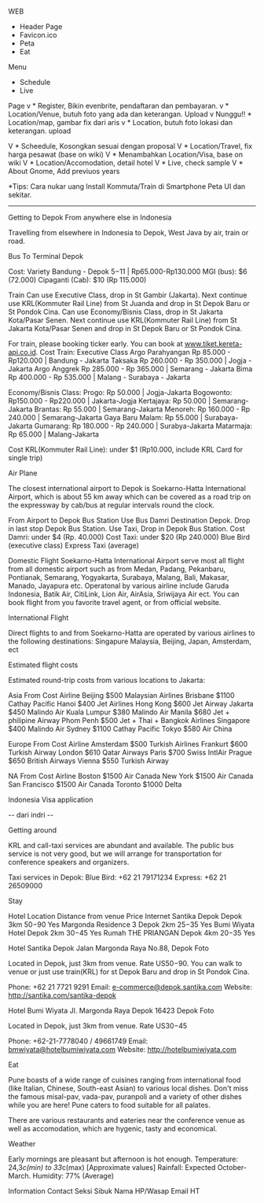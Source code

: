 WEB

* Header Page
* Favicon.ico
* Peta
* Eat

Menu
* Schedule
* Live

Page
v * Register, Bikin evenbrite, pendaftaran dan pembayaran.
v * Location/Venue, butuh foto yang ada dan keterangan. Upload
v Nunggu!! * Location/map, gambar fix dari aris
v * Location, butuh foto lokasi dan keterangan. upload

V * Scheedule, Kosongkan sesuai dengan proposal
V * Location/Travel, fix harga pesawat (base on wiki)
V * Menambahkan Location/Visa, base on wiki
V * Location/Accomodation, detail hotel
V * Live, check sample
V * About Gnome, Add previuos years

*Tips:
Cara nukar uang
Install Kommuta/Train di Smartphone
Peta UI dan sekitar.

---------------------------------

Getting to Depok
From anywhere else in Indonesia

Travelling from elsewhere in Indonesia to Depok, West Java by air, train or road.

Bus
To Terminal Depok

Cost: Variety
Bandung - Depok $5-$11 | Rp65.000-Rp130.000
  MGI (bus): $6 (72.000)
  Cipaganti (Cab): $10 (Rp 115.000)

Train
Can use Executive Class, drop in St Gambir (Jakarta). Next continue use KRL(Kommuter Rail Line) from St Juanda and drop in St Depok Baru or St Pondok Cina.
Can use Economy/Bisnis Class, drop in St Jakarta Kota/Pasar Senen. Next continue use KRL(Kommuter Rail Line) from St Jakarta Kota/Pasar Senen and drop in St Depok Baru or St Pondok Cina.

For train, please booking ticker early. You can book at www.tiket.kereta-api.co.id.
Cost Train:
Executive Class
  Argo Parahyangan Rp 85.000 - Rp120.000 | Bandung - Jakarta
  Taksaka Rp 260.000 - Rp 350.000 | Jogja - Jakarta
  Argo Anggrek Rp 285.000 - Rp 365.000 | Semarang - Jakarta
  Bima Rp 400.000 - Rp 535.000 | Malang - Surabaya - Jakarta

Economy/Bisnis Class: 
  Progo: Rp 50.000 | Jogja-Jakarta
  Bogowonto: Rp150.000 - Rp220.000 | Jakarta-Jogja
  Kertajaya: Rp 50.000 | Semarang-Jakarta
  Brantas: Rp 55.000 | Semarang-Jakarta
  Menoreh: Rp 160.000 - Rp 240.000 | Semarang-Jakarta
  Gaya Baru Malam: Rp 55.000 | Surabaya-Jakarta
  Gumarang: Rp 180.000 - Rp 240.000 | Surabya-Jakarta
  Matarmaja: Rp 65.000 | Malang-Jakarta

Cost KRL(Kommuter Rail Line): under $1 (Rp10.000, include KRL Card for single trip)

Air Plane

The closest international airport to Depok is Soekarno-Hatta International Airport, which is about 55 km away which can be covered as a road trip on the expressway by cab/bus at regular intervals round the clock.

From Airport to Depok Bus Station
Use Bus Damri Destination Depok. Drop in last stop Depok Bus Station.
Use Taxi, Drop in Depok Bus Station.
Cost Damri: under $4 (Rp. 40.000)
Cost Taxi: under $20 (Rp 240.000)
  Blue Bird (executive class)
  Express Taxi (average)

Domestic Flight
Soekarno-Hatta International Airport serve most all flight from all domestic airport such as from Medan, Padang, Pekanbaru, Pontianak, Semarang, Yogyakarta, Surabaya, Malang, Bali, Makasar, Manado, Jayapura etc. Operatonal by various airline include Garuda Indonesia, Batik Air, CitiLink, Lion Air, AirAsia, Sriwijaya Air ect. You can book flight from you favorite travel agent, or from official website.

International Flight

Direct flights to and from Soekarno-Hatta are operated by various airlines to the following destinations:
Singapure
Malaysia,
Beijing,
Japan,
Amsterdam,
ect

Estimated flight costs

Estimated round-trip costs from various locations to Jakarta:

Asia
From            Cost  Airline
Beijing         $500  Malaysian Airlines
Brisbane        $1100 Cathay Pacific
Hanoi           $400  Jet Airlines
Hong Kong       $600  Jet Airway
Jakarta         $450  Malindo Air
Kuala Lumpur    $380  Malindo Air
Manila          $680  Jet + philipine Airway
Phom Penh       $500  Jet + Thai + Bangkok Airlines
Singapore       $400  Malindo Air
Sydney          $1100   Cathay Pacific
Tokyo           $580  Air China

Europe
From            Cost  Airline
Amsterdam       $500  Turkish Airlines
Frankurt        $600  Turkish Airway
London          $610  Qatar Airways
Paris           $700  Swiss IntlAir
Prague          $650  British Airways
Vienna          $550  Turkish Airway

NA
From            Cost  Airline
Boston          $1500   Air Canada
New York        $1500   Air Canada
San Francisco   $1500   Air Canada
Toronto         $1000   Delta

Indonesia Visa application

-- dari indri --

Getting around

KRL and call-taxi services are abundant and available. The public bus service is not very good, but we will arrange for transportation for conference speakers and organizers.

Taxi services in Depok:
    Blue Bird: +62 21 79171234
    Express: +62 21 26509000

Stay

Hotel                   Location    Distance from venue     Price       Internet
Santika Depok           Depok       3km                     $50-$90     Yes
Margonda Residence 3    Depok       2km                     $25-$35     Yes
Bumi Wiyata Hotel       Depok       2km                     $30-$45     Yes
Rumah THE PRIANGAN      Depok       4km                     $20-$35     Yes

Hotel Santika Depok
Jalan Margonda Raya No.88, Depok
Foto

Located in Depok, just 3km from venue. Rate US$50-$90.
You can walk to venue or just use train(KRL) for st Depok Baru and drop in St Pondok Cina.

Phone: +62 21 7721 9291
Email: e-commerce@depok.santika.com
Website: http://santika.com/santika-depok

Hotel Bumi Wiyata
Jl. Margonda Raya Depok 16423 Depok
Foto

Located in Depok, just 3km from venue. Rate US$30-$45 

Phone: +62-21-7778040 / 49661749
Email: bmwiyata@hotelbumiwiyata.com
Website: http://hotelbumiwiyata.com


Eat

Pune boasts of a wide range of cuisines ranging from international food (like Italian, Chinese, South-east Asian) to various local dishes. Don't miss the famous misal-pav, vada-pav, puranpoli and a variety of other dishes while you are here! Pune caters to food suitable for all palates.

There are various restaurants and eateries near the conference venue as well as accomodation, which are hygenic, tasty and economical.

Weather

Early mornings are pleasant but afternoon is hot enough.
Temperature: 24,3*c(min) to 33*c(max) [Approximate values]
Rainfall: Expected October-March.
Humidity: 77% (Average)

Information Contact
Seksi Sibuk
Nama
HP/Wasap
Email
HT

